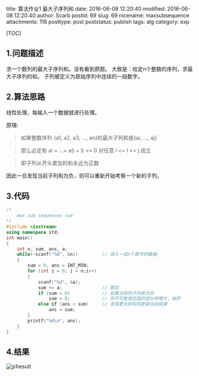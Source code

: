 title: 算法作业1 最大子序列和
date: 2016-06-08 12:20:40
modified: 2016-06-08 12:20:40
author: Scarb
postid: 69
slug: 69
nicename: maxsubsequence
attachments: 118
posttype: post
poststatus: publish
tags: alg
category: exp

[TOC]

## 1.问题描述

求一个数列的最大子序列和。没有看到原题。
大致是：给定n个整数的序列，求最大子序列的和。
子列被定义为原始序列中连续的一段数字。

## 2.算法思路

线性处理，每输入一个数据就进行处理。

原理:
>如果整数序列
>{a1, a2, a3, ..., an}的最大子列和是{ai, ..., aj}

>那么必定有 ai + ...+ a(i + l) >= 0 对任意 i <= l <= j 成立

>即子列从开头累加的和永远为正数

因此一旦发现当前子列和为负，则可以重新开始考察一个新的子列。

## 3.代码

```C++
/*
	max sub sequences sum
*/
#include <iostream>
using namespace std;
int main()
{
	int n, sum, ans, a;
	while(~scanf("%d", &n))			// 读入一组n个数字的数据
	{
		sum = 0, ans = INT_MIN;
		for (int i = 0; i < n;i++)
		{
			scanf("%d", &a);
			sum += a;				// 累加
			if (sum < 0)			// 如果当前的子列和为负
				sum = 0;			// 则不可能使后面的部分和增大，抛弃
			else if (ans < sum)		// 发现更大的和则更新当前结果
				ans = sum;
		}
		printf("%d\n", ans);
	}
}
```

## 4.结果

![p1result][img1]

[img1]:http://47.106.131.90/blog/uploads/2016/08/p1result.png